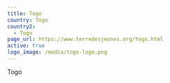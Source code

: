 ```yaml
---
title: Togo
country: Togo
country2:
  - Togo
page_url: https://www.terredesjeunes.org/togo.html
active: true
logo_image: /media/togo-logo.png
---
```

Togo